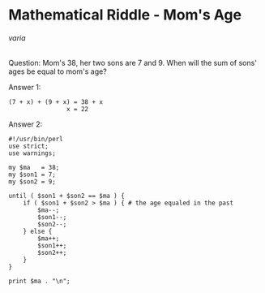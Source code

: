 # Mathematical Riddle - Mom's Age
###### varia

Question: Mom's 38, her two sons are 7 and 9. When will the sum of sons' ages be equal to mom's age?

Answer 1:

    (7 + x) + (9 + x) = 38 + x
                    x = 22

Answer 2:

    #!/usr/bin/perl
    use strict;
    use warnings;

    my $ma   = 38;
    my $son1 = 7;
    my $son2 = 9;

    until ( $son1 + $son2 == $ma ) {
        if ( $son1 + $son2 > $ma ) { # the age equaled in the past
            $ma--;
            $son1--;
            $son2--;
        } else {
            $ma++;
            $son1++;
            $son2++;
        }
    }

    print $ma . "\n";
